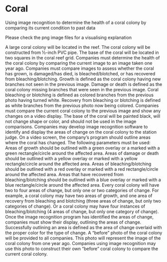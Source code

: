# Coral
Using image recognition to determine the health of a coral colony by comparing its current condition to past data

Please check the png image files for a visualising explanation

A large coral colony will be located in the reef. The coral colony will be constructed from ½-inch PVC pipe. The base of the coral will be located in two squares in the coral reef grid. Companies must determine the health of the coral colony by comparing the current image to an image taken one year ago. Companies must compare images to assess whether the coral has grown, is damaged/has died, is bleached/blotched, or has recovered from bleaching/blotching. Growth is defined as the coral colony having new branches not seen in the previous image. Damage or death is defined as the coral colony missing branches that were seen in the previous image. Coral bleaching or blotching is defined as colored branches from the previous photo having turned white. Recovery from bleaching or blotching is defined as white branches from the previous photo now being colored. 
Companies must compare the current coral colony to the previous image and show any changes on a video display. The base of the coral will be painted black, will not change shape or color, and should not be used in the image comparisons. 
Companies may develop image recognition software to identify and display the areas of change on the coral colony to the station judge. On a video screen, the company’s program should outline areas where the coral has changed. The following parameters must be used:
Areas of growth should be outlined with a green overlay or a marked with a green rectangle/circle around the affected area.
Areas of damage or death should be outlined with a yellow overlay or marked with a yellow rectangle/circle around the affected area.
Areas of bleaching/blotching should be outlined with a red overlay or marked with a red rectangle/circle around the affected area.
Areas that have recovered from bleaching/blotching should be outlined with a blue overlay or marked with a blue rectangle/circle around the affected area.
Every coral colony will have two to four areas of change, but only one or two categories of change. For example, a coral colony may have two areas of growth, and one area of recovery from bleaching and blotching (three areas of change, but only two categories of change). Or a coral colony may have four instances of bleaching/blotching (4 areas of change, but only one category of change). 
Once the image recognition program has identified the areas of change, companies must show their display, outlining the areas of change. Successfully outlining an area is defined as the area of change overlaid with the proper color for the type of change.
A “before” photo of the coral colony will be provided to all companies. This photo will represent the image of the coral colony from one year ago. Companies using image recognition may use this photo to construct their own “before” coral colony to compare the current coral colony.
